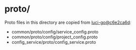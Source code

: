 # proto/

Proto files in this directory are copied from
[luci-go@c6e2ca6d](https://chromium.googlesource.com/infra/luci/luci-go/+/c6e2ca6d/):
- common/proto/config/service_config.proto
- common/proto/config/project_config.proto
- config_service/proto/config_service.proto
